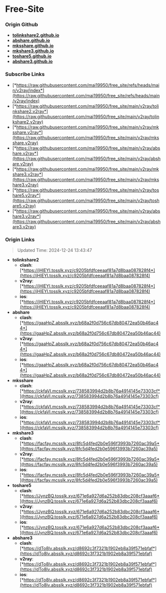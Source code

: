 # Free-Site

### Origin Github

- [**tolinkshare2.github.io**](https://github.com/tolinkshare2/tolinkshare2.github.io)
- [**abshare.github.io**](https://github.com/abshare/abshare.github.io)
- [**mksshare.github.io**](https://github.com/mksshare/mksshare.github.io)
- [**mkshare3.github.io**](https://github.com/mkshare3/mkshare3.github.io)
- [**toshare5.github.io**](https://github.com/toshare5/toshare5.github.io)
- [**abshare3.github.io**](https://github.com/abshare3/abshare3.github.io)

### Subscribe Links

- [*https://raw.githubusercontent.com/mai19950/free_site/refs/heads/main/v2ray/index*](https://raw.githubusercontent.com/mai19950/free_site/refs/heads/main/v2ray/index)
- [*https://raw.githubusercontent.com/mai19950/free_site/main/v2ray/tolinkshare2.v2ray*](https://raw.githubusercontent.com/mai19950/free_site/main/v2ray/tolinkshare2.v2ray)
- [*https://raw.githubusercontent.com/mai19950/free_site/main/v2ray/mksshare.v2ray*](https://raw.githubusercontent.com/mai19950/free_site/main/v2ray/mksshare.v2ray)
- [*https://raw.githubusercontent.com/mai19950/free_site/main/v2ray/abshare.v2ray*](https://raw.githubusercontent.com/mai19950/free_site/main/v2ray/abshare.v2ray)
- [*https://raw.githubusercontent.com/mai19950/free_site/main/v2ray/mkshare3.v2ray*](https://raw.githubusercontent.com/mai19950/free_site/main/v2ray/mkshare3.v2ray)
- [*https://raw.githubusercontent.com/mai19950/free_site/main/v2ray/toshare5.v2ray*](https://raw.githubusercontent.com/mai19950/free_site/main/v2ray/toshare5.v2ray)
- [*https://raw.githubusercontent.com/mai19950/free_site/main/v2ray/abshare3.v2ray*](https://raw.githubusercontent.com/mai19950/free_site/main/v2ray/abshare3.v2ray)

### Origin Links

> Updated Time: 2024-12-24 13:43:47

- **tolinkshare2**
  - **clash**: [*https://jHlEYI.tosslk.xyz/c9205bfdfceeaaf81a7d8baa087828f4*](https://jHlEYI.tosslk.xyz/c9205bfdfceeaaf81a7d8baa087828f4)
  - **v2ray**: [*https://jHlEYI.tosslk.xyz/c9205bfdfceeaaf81a7d8baa087828f4*](https://jHlEYI.tosslk.xyz/c9205bfdfceeaaf81a7d8baa087828f4)
  - **ios**: [*https://jHlEYI.tosslk.xyz/c9205bfdfceeaaf81a7d8baa087828f4*](https://jHlEYI.tosslk.xyz/c9205bfdfceeaaf81a7d8baa087828f4)
- **abshare**
  - **clash**: [*https://gaaHpZ.absslk.xyz/b68a2f0d756c67db80472ea50b46ac44*](https://gaaHpZ.absslk.xyz/b68a2f0d756c67db80472ea50b46ac44)
  - **v2ray**: [*https://gaaHpZ.absslk.xyz/b68a2f0d756c67db80472ea50b46ac44*](https://gaaHpZ.absslk.xyz/b68a2f0d756c67db80472ea50b46ac44)
  - **ios**: [*https://gaaHpZ.absslk.xyz/b68a2f0d756c67db80472ea50b46ac44*](https://gaaHpZ.absslk.xyz/b68a2f0d756c67db80472ea50b46ac44)
- **mksshare**
  - **clash**: [*https://ckfaVI.mcsslk.xyz/738583994d2b8b76a4914145e73303cf*](https://ckfaVI.mcsslk.xyz/738583994d2b8b76a4914145e73303cf)
  - **v2ray**: [*https://ckfaVI.mcsslk.xyz/738583994d2b8b76a4914145e73303cf*](https://ckfaVI.mcsslk.xyz/738583994d2b8b76a4914145e73303cf)
  - **ios**: [*https://ckfaVI.mcsslk.xyz/738583994d2b8b76a4914145e73303cf*](https://ckfaVI.mcsslk.xyz/738583994d2b8b76a4914145e73303cf)
- **mkshare3**
  - **clash**: [*https://facfay.mcsslk.xyz/8fc5d4fed2b0e596f3993b7260ac39a5*](https://facfay.mcsslk.xyz/8fc5d4fed2b0e596f3993b7260ac39a5)
  - **v2ray**: [*https://facfay.mcsslk.xyz/8fc5d4fed2b0e596f3993b7260ac39a5*](https://facfay.mcsslk.xyz/8fc5d4fed2b0e596f3993b7260ac39a5)
  - **ios**: [*https://facfay.mcsslk.xyz/8fc5d4fed2b0e596f3993b7260ac39a5*](https://facfay.mcsslk.xyz/8fc5d4fed2b0e596f3993b7260ac39a5)
- **toshare5**
  - **clash**: [*https://JynzBQ.tosslk.xyz/671e6a927d6a252b83dbc208cf3aaaf6*](https://JynzBQ.tosslk.xyz/671e6a927d6a252b83dbc208cf3aaaf6)
  - **v2ray**: [*https://JynzBQ.tosslk.xyz/671e6a927d6a252b83dbc208cf3aaaf6*](https://JynzBQ.tosslk.xyz/671e6a927d6a252b83dbc208cf3aaaf6)
  - **ios**: [*https://JynzBQ.tosslk.xyz/671e6a927d6a252b83dbc208cf3aaaf6*](https://JynzBQ.tosslk.xyz/671e6a927d6a252b83dbc208cf3aaaf6)
- **abshare3**
  - **clash**: [*https://dTo8lv.absslk.xyz/d8692c3f7321b1902eb8a39f571ebfaf*](https://dTo8lv.absslk.xyz/d8692c3f7321b1902eb8a39f571ebfaf)
  - **v2ray**: [*https://dTo8lv.absslk.xyz/d8692c3f7321b1902eb8a39f571ebfaf*](https://dTo8lv.absslk.xyz/d8692c3f7321b1902eb8a39f571ebfaf)
  - **ios**: [*https://dTo8lv.absslk.xyz/d8692c3f7321b1902eb8a39f571ebfaf*](https://dTo8lv.absslk.xyz/d8692c3f7321b1902eb8a39f571ebfaf)
